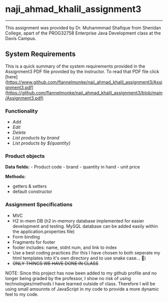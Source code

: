 # naji_ahmad_khalil_assignment3
---

This assignment was provided by Dr. Muhammmad Shafique from Sheridan College, apart of the PROG32758 Enterprise Java Development class at the Davis Campus.

## System Requirements
This is a quick summary of the system requirements provided in the Assignment3 PDF file provided by the instructor. To read that PDF file click [here](https://www.github.com/flannelmonke/naji_ahmad_khalil_assignment3/Assignment3.pdf](https://github.com/flannelmonke/naji_ahmad_khalil_assignment3/blob/main/Assignment3.pdf)
 ### Functionality
  - *Add*
  - *Edit*
  - *Delete*
  - *List products by brand*
  - *List products by ${quantity}*

### Product objects
  **Data fields:**
    - Product code
    - brand
    - quantity in hand 
    - unit price

**Methods:**
  - getters & setters
  - default constructor

### Assignment Specifications
  - MVC
  - H2 in-mem DB (h2 in-memory database implemented for easier development and testing. MySQL database can be added easily within the application.properties file)
  - Form binding
  - Fragments for footer
  - footer includes: name, stdnt num, and link to index
  - Use a best coding practices (for this I have chosen to both seperate my html templates into it's own directory and to use snake case... 🥶)
  - ~~ONLY THINGS WE HAVE DONE IN CLASS~~

NOTE: Since this project has now been added to my github profile and no longer being graded by the professor, I show no risk of using technologies/methods I have learned outside of class. Therefore I will be using small amounnts of JavaScript in my code to provide a more dynamic feel to my code.


